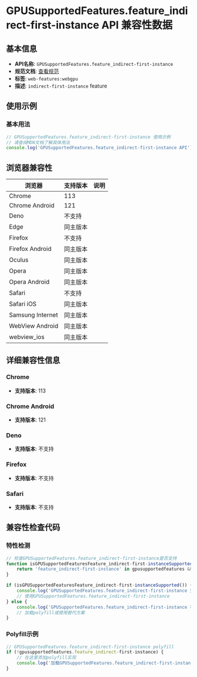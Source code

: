 # GPUSupportedFeatures.feature_indirect-first-instance API 兼容性数据

## 基本信息

- **API名称**: `GPUSupportedFeatures.feature_indirect-first-instance`
- **规范文档**: [查看规范](https://gpuweb.github.io/gpuweb/#indirect-first-instance)
- **标签**: `web-features:webgpu`
- **描述**: `indirect-first-instance` feature

## 使用示例

### 基本用法

```javascript
// GPUSupportedFeatures.feature_indirect-first-instance 使用示例
// 请查阅MDN文档了解具体用法
console.log('GPUSupportedFeatures.feature_indirect-first-instance API');
```

## 浏览器兼容性

| 浏览器 | 支持版本 | 说明 |
|--------|----------|------|
| Chrome | 113 |  |
| Chrome Android | 121 |  |
| Deno | 不支持 |  |
| Edge | 同主版本 |  |
| Firefox | 不支持 |  |
| Firefox Android | 同主版本 |  |
| Oculus | 同主版本 |  |
| Opera | 同主版本 |  |
| Opera Android | 同主版本 |  |
| Safari | 不支持 |  |
| Safari iOS | 同主版本 |  |
| Samsung Internet | 同主版本 |  |
| WebView Android | 同主版本 |  |
| webview_ios | 同主版本 |  |

## 详细兼容性信息

### Chrome

- **支持版本**: 113

### Chrome Android

- **支持版本**: 121

### Deno

- **支持版本**: 不支持

### Firefox

- **支持版本**: 不支持

### Safari

- **支持版本**: 不支持

## 兼容性检查代码

### 特性检测

```javascript
// 检查GPUSupportedFeatures.feature_indirect-first-instance是否支持
function isGPUSupportedFeaturesFeature_indirect-first-instanceSupported() {
    return 'feature_indirect-first-instance' in gpusupportedfeatures && typeof gpusupportedfeatures.feature_indirect-first-instance === 'function';
}

if (isGPUSupportedFeaturesFeature_indirect-first-instanceSupported()) {
    console.log('GPUSupportedFeatures.feature_indirect-first-instance 支持');
    // 使用GPUSupportedFeatures.feature_indirect-first-instance
} else {
    console.log('GPUSupportedFeatures.feature_indirect-first-instance 不支持，需要polyfill');
    // 加载polyfill或使用替代方案
}
```

### Polyfill示例

```javascript
// GPUSupportedFeatures.feature_indirect-first-instance polyfill
if (!gpusupportedfeatures.feature_indirect-first-instance) {
    // 在这里添加polyfill实现
    console.log('加载GPUSupportedFeatures.feature_indirect-first-instance polyfill');
}
```

